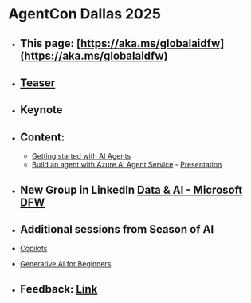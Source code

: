 # AgentCon Dallas 2025

- ## This page: [https://aka.ms/globalaidfw](https://aka.ms/globalaidfw)
- ## [Teaser](https://www.youtube.com/watch?v=4MUgq_rzjqo)
- ## Keynote
 
- ## Content:
  - [Getting started with AI Agents](https://github.com/microsoft/aitour-copilot-studio-agents-and-experiences)
  - [Build an agent with Azure AI Agent Service](https://workshop-ai-agents.globalaibootcamp.com/)  - [Presentation](https://github.com/giorgiosaez/meetup-data-ai/blob/main/20250318%20Global%20AI%20Boot%20camp/globalaibootcamp-ai-agents%20Markup.pdf)


- ## New Group in LinkedIn [Data & AI - Microsoft DFW](https://www.linkedin.com/groups/14518026/)
  
- ## Additional sessions from Season of AI
-  [Copilots](https://github.com/microsoft/community-content/tree/main/SeasonOfAI-S2-Copilots)
-  [Generative AI for Beginners](https://aka.ms/genai-beginners)


- ## Feedback: [Link](https://forms.office.com/r/5xWV6H1D5J)
